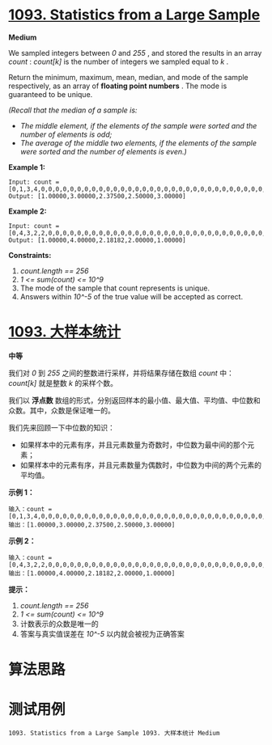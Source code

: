 # [1093. Statistics from a Large Sample][enTitle]

**Medium**

We sampled integers between  *0*  and  *255* , and stored the results in an array  *count* :  *count[k]*  is the number of integers we sampled equal to  *k* .

Return the minimum, maximum, mean, median, and mode of the sample respectively, as an array of **floating point numbers** . The mode is guaranteed to be unique.

 *(Recall that the median of a sample is:* 

-  *The middle element, if the elements of the sample were sorted and the number of elements is odd;*  
-  *The average of the middle two elements, if the elements of the sample were sorted and the number of elements is even.)* 



**Example 1:** 

```
Input: count = [0,1,3,4,0,0,0,0,0,0,0,0,0,0,0,0,0,0,0,0,0,0,0,0,0,0,0,0,0,0,0,0,0,0,0,0,0,0,0,0,0,0,0,0,0,0,0,0,0,0,0,0,0,0,0,0,0,0,0,0,0,0,0,0,0,0,0,0,0,0,0,0,0,0,0,0,0,0,0,0,0,0,0,0,0,0,0,0,0,0,0,0,0,0,0,0,0,0,0,0,0,0,0,0,0,0,0,0,0,0,0,0,0,0,0,0,0,0,0,0,0,0,0,0,0,0,0,0,0,0,0,0,0,0,0,0,0,0,0,0,0,0,0,0,0,0,0,0,0,0,0,0,0,0,0,0,0,0,0,0,0,0,0,0,0,0,0,0,0,0,0,0,0,0,0,0,0,0,0,0,0,0,0,0,0,0,0,0,0,0,0,0,0,0,0,0,0,0,0,0,0,0,0,0,0,0,0,0,0,0,0,0,0,0,0,0,0,0,0,0,0,0,0,0,0,0,0,0,0,0,0,0,0,0,0,0,0,0,0,0,0,0,0,0,0,0,0,0,0,0,0,0,0,0,0,0]
Output: [1.00000,3.00000,2.37500,2.50000,3.00000]

```

**Example 2:** 

```
Input: count = [0,4,3,2,2,0,0,0,0,0,0,0,0,0,0,0,0,0,0,0,0,0,0,0,0,0,0,0,0,0,0,0,0,0,0,0,0,0,0,0,0,0,0,0,0,0,0,0,0,0,0,0,0,0,0,0,0,0,0,0,0,0,0,0,0,0,0,0,0,0,0,0,0,0,0,0,0,0,0,0,0,0,0,0,0,0,0,0,0,0,0,0,0,0,0,0,0,0,0,0,0,0,0,0,0,0,0,0,0,0,0,0,0,0,0,0,0,0,0,0,0,0,0,0,0,0,0,0,0,0,0,0,0,0,0,0,0,0,0,0,0,0,0,0,0,0,0,0,0,0,0,0,0,0,0,0,0,0,0,0,0,0,0,0,0,0,0,0,0,0,0,0,0,0,0,0,0,0,0,0,0,0,0,0,0,0,0,0,0,0,0,0,0,0,0,0,0,0,0,0,0,0,0,0,0,0,0,0,0,0,0,0,0,0,0,0,0,0,0,0,0,0,0,0,0,0,0,0,0,0,0,0,0,0,0,0,0,0,0,0,0,0,0,0,0,0,0,0,0,0,0,0,0,0,0,0]
Output: [1.00000,4.00000,2.18182,2.00000,1.00000]

```



**Constraints:** 

1.  *count.length == 256*  
2.  *1 <= sum(count) <= 10^9*  
3. The mode of the sample that count represents is unique. 
4. Answers within  *10^-5*  of the true value will be accepted as correct.


# [1093. 大样本统计][cnTitle]

**中等**

我们对  *0*  到  *255*  之间的整数进行采样，并将结果存储在数组  *count*  中： *count[k]*  就是整数  *k*  的采样个数。

我们以 **浮点数** 数组的形式，分别返回样本的最小值、最大值、平均值、中位数和众数。其中，众数是保证唯一的。

我们先来回顾一下中位数的知识：

- 如果样本中的元素有序，并且元素数量为奇数时，中位数为最中间的那个元素； 
- 如果样本中的元素有序，并且元素数量为偶数时，中位数为中间的两个元素的平均值。



**示例 1：** 

```
输入：count = [0,1,3,4,0,0,0,0,0,0,0,0,0,0,0,0,0,0,0,0,0,0,0,0,0,0,0,0,0,0,0,0,0,0,0,0,0,0,0,0,0,0,0,0,0,0,0,0,0,0,0,0,0,0,0,0,0,0,0,0,0,0,0,0,0,0,0,0,0,0,0,0,0,0,0,0,0,0,0,0,0,0,0,0,0,0,0,0,0,0,0,0,0,0,0,0,0,0,0,0,0,0,0,0,0,0,0,0,0,0,0,0,0,0,0,0,0,0,0,0,0,0,0,0,0,0,0,0,0,0,0,0,0,0,0,0,0,0,0,0,0,0,0,0,0,0,0,0,0,0,0,0,0,0,0,0,0,0,0,0,0,0,0,0,0,0,0,0,0,0,0,0,0,0,0,0,0,0,0,0,0,0,0,0,0,0,0,0,0,0,0,0,0,0,0,0,0,0,0,0,0,0,0,0,0,0,0,0,0,0,0,0,0,0,0,0,0,0,0,0,0,0,0,0,0,0,0,0,0,0,0,0,0,0,0,0,0,0,0,0,0,0,0,0,0,0,0,0,0,0,0,0,0,0,0,0]
输出：[1.00000,3.00000,2.37500,2.50000,3.00000]

```

**示例 2：** 

```
输入：count = [0,4,3,2,2,0,0,0,0,0,0,0,0,0,0,0,0,0,0,0,0,0,0,0,0,0,0,0,0,0,0,0,0,0,0,0,0,0,0,0,0,0,0,0,0,0,0,0,0,0,0,0,0,0,0,0,0,0,0,0,0,0,0,0,0,0,0,0,0,0,0,0,0,0,0,0,0,0,0,0,0,0,0,0,0,0,0,0,0,0,0,0,0,0,0,0,0,0,0,0,0,0,0,0,0,0,0,0,0,0,0,0,0,0,0,0,0,0,0,0,0,0,0,0,0,0,0,0,0,0,0,0,0,0,0,0,0,0,0,0,0,0,0,0,0,0,0,0,0,0,0,0,0,0,0,0,0,0,0,0,0,0,0,0,0,0,0,0,0,0,0,0,0,0,0,0,0,0,0,0,0,0,0,0,0,0,0,0,0,0,0,0,0,0,0,0,0,0,0,0,0,0,0,0,0,0,0,0,0,0,0,0,0,0,0,0,0,0,0,0,0,0,0,0,0,0,0,0,0,0,0,0,0,0,0,0,0,0,0,0,0,0,0,0,0,0,0,0,0,0,0,0,0,0,0,0]
输出：[1.00000,4.00000,2.18182,2.00000,1.00000]

```



**提示：** 

1.  *count.length == 256*  
2.  *1 <= sum(count) <= 10^9*  
3. 计数表示的众数是唯一的 
4. 答案与真实值误差在  *10^-5*  以内就会被视为正确答案




# 算法思路

# 测试用例
```
1093. Statistics from a Large Sample 1093. 大样本统计 Medium
```

[enTitle]: https://leetcode.com/problems/statistics-from-a-large-sample/
[cnTitle]: https://leetcode-cn.com/problems/statistics-from-a-large-sample/
